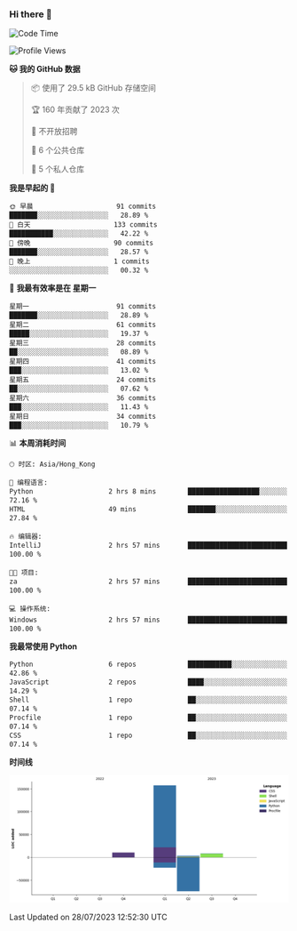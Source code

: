 ### Hi there 👋

<!--
**Mrzqd/Mrzqd** is a ✨ _special_ ✨ repository because its `README.md` (this file) appears on your GitHub profile.

Here are some ideas to get you started:

- 🔭 I’m currently working on ...
- 🌱 I’m currently learning ...
- 👯 I’m looking to collaborate on ...
- 🤔 I’m looking for help with ...
- 💬 Ask me about ...
- 📫 How to reach me: ...
- 😄 Pronouns: ...
- ⚡ Fun fact: ...
-->
<!--START_SECTION:waka-->
![Code Time](http://img.shields.io/badge/Code%20Time-117%20hrs%2053%20mins-blue)

![Profile Views](http://img.shields.io/badge/%E4%B8%AA%E4%BA%BA%E8%B5%84%E6%96%99%E8%A7%82%E7%9C%8B%E6%AC%A1%E6%95%B0-7-blue)

**🐱 我的 GitHub 数据** 

> 📦  使用了 29.5 kB GitHub 存储空间 
 > 
> 🏆 160 年贡献了 2023 次
 > 
> 🚫 不开放招聘
 > 
> 📜 6 个公共仓库 
 > 
> 🔑 5 个私人仓库 
 > 
**我是早起的 🐤** 

```text
🌞 早晨                     91 commits          ███████░░░░░░░░░░░░░░░░░░   28.89 % 
🌆 白天                     133 commits         ███████████░░░░░░░░░░░░░░   42.22 % 
🌃 傍晚                     90 commits          ███████░░░░░░░░░░░░░░░░░░   28.57 % 
🌙 晚上                     1 commits           ░░░░░░░░░░░░░░░░░░░░░░░░░   00.32 % 
```
📅 **我最有效率是在 星期一** 

```text
星期一                      91 commits          ███████░░░░░░░░░░░░░░░░░░   28.89 % 
星期二                      61 commits          █████░░░░░░░░░░░░░░░░░░░░   19.37 % 
星期三                      28 commits          ██░░░░░░░░░░░░░░░░░░░░░░░   08.89 % 
星期四                      41 commits          ███░░░░░░░░░░░░░░░░░░░░░░   13.02 % 
星期五                      24 commits          ██░░░░░░░░░░░░░░░░░░░░░░░   07.62 % 
星期六                      36 commits          ███░░░░░░░░░░░░░░░░░░░░░░   11.43 % 
星期日                      34 commits          ███░░░░░░░░░░░░░░░░░░░░░░   10.79 % 
```


📊 **本周消耗时间** 

```text
🕑︎ 时区: Asia/Hong_Kong

💬 编程语言: 
Python                   2 hrs 8 mins        ██████████████████░░░░░░░   72.16 % 
HTML                     49 mins             ███████░░░░░░░░░░░░░░░░░░   27.84 % 

🔥 编辑器: 
IntelliJ                 2 hrs 57 mins       █████████████████████████   100.00 % 

🐱‍💻 项目: 
za                       2 hrs 57 mins       █████████████████████████   100.00 % 

💻 操作系统: 
Windows                  2 hrs 57 mins       █████████████████████████   100.00 % 
```

**我最常使用 Python** 

```text
Python                   6 repos             ███████████░░░░░░░░░░░░░░   42.86 % 
JavaScript               2 repos             ████░░░░░░░░░░░░░░░░░░░░░   14.29 % 
Shell                    1 repo              ██░░░░░░░░░░░░░░░░░░░░░░░   07.14 % 
Procfile                 1 repo              ██░░░░░░░░░░░░░░░░░░░░░░░   07.14 % 
CSS                      1 repo              ██░░░░░░░░░░░░░░░░░░░░░░░   07.14 % 
```



**时间线**

![Lines of Code chart](https://raw.githubusercontent.com/Mrzqd/Mrzqd/main/assets/bar_graph.png)


 Last Updated on 28/07/2023 12:52:30 UTC
<!--END_SECTION:waka-->
